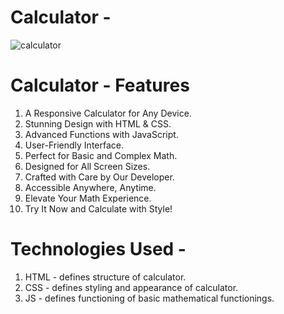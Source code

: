 # Calculator - 
 ![calculator](https://github.com/shwetach004/calculator/assets/120183534/42be8e90-dfb2-4086-949d-54e9055bd167)






# Calculator - Features

 1. A Responsive Calculator for Any Device.
 2. Stunning Design with HTML & CSS.
 3. Advanced Functions with JavaScript.
 4. User-Friendly Interface.
 5. Perfect for Basic and Complex Math.
 6. Designed for All Screen Sizes.
 7. Crafted with Care by Our Developer.
 8. Accessible Anywhere, Anytime.
 9. Elevate Your Math Experience.
 10. Try It Now and Calculate with Style!

# Technologies Used -
1. HTML - defines structure of calculator.
2. CSS  - defines styling and appearance of calculator.
3. JS   - defines functioning of basic mathematical functionings.









